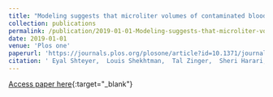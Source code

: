 ```yaml
---
title: "Modeling suggests that microliter volumes of contaminated blood caused an outbreak of hepatitis C during computerized tomography"
collection: publications
permalink: /publication/2019-01-01-Modeling-suggests-that-microliter-volumes-of-contaminated-blood-caused-an-outbreak-of-hepatitis-C-during-computerized-tomography
date: 2019-01-01
venue: 'Plos one'
paperurl: 'https://journals.plos.org/plosone/article?id=10.1371/journal.pone.0210173'
citation: ' Eyal Shteyer,  Louis Shekhtman,  Tal Zinger,  Sheri Harari,  Inna Gafanovich,  Dana Wolf,  Hefziba Ivgi,  Rima Barsuk,  Ilana Dery,  Daniela Armoni,  Mila Rivkin,  Rahul Pipalia,  Michal Cohen,  Yizhak Skorochod,  Gabriel Breur,  Ran Tur-Kaspa,  Yonit Weil,  Adi Stern,  Scott Cotler,  Harel Dahari,  Yoav Lurie, &quot;Modeling suggests that microliter volumes of contaminated blood caused an outbreak of hepatitis C during computerized tomography.&quot; Plos one, 2019.'
---
```

[Access paper here](https://journals.plos.org/plosone/article?id=10.1371/journal.pone.0210173){:target="_blank"}
